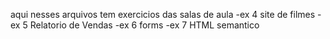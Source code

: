 aqui nesses arquivos tem exercicios das salas de aula 
-ex 4 site de filmes
-ex 5 Relatorio de Vendas
-ex 6 forms
-ex 7 HTML semantico
